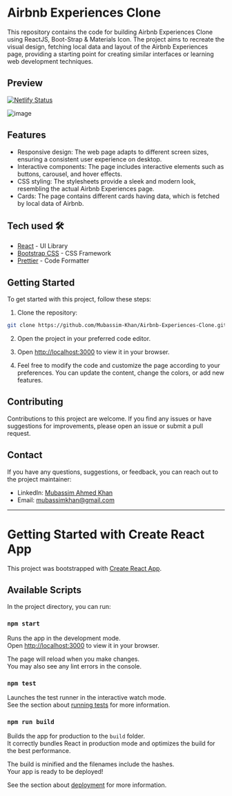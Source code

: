 # Airbnb Experiences Clone

This repository contains the code for building Airbnb Experiences Clone using ReactJS, Boot-Strap & Materials Icon.  The project aims to recreate the visual design, fetching local data and layout of the Airbnb Experiences page, providing a starting point for creating similar interfaces or learning web development techniques.

## Preview

[![Netlify Status](https://api.netlify.com/api/v1/badges/5e526a21-530d-423b-b1c7-efb25332c882/deploy-status)](https://app.netlify.com/sites/lively-bombolone-b2ef09/deploys)

![image](https://github.com/Mubassim-Khan/Airbnb-Experiences-Clone/blob/master/src/Assets/Preview.png)

## Features

- Responsive design: The web page adapts to different screen sizes, ensuring a consistent user experience on desktop.
- Interactive components: The page includes interactive elements such as buttons, carousel, and hover effects.
- CSS styling: The stylesheets provide a sleek and modern look, resembling the actual Airbnb Experiences page.
- Cards: The page contains different cards having data, which is fetched by local data of Airbnb.

## Tech used 🛠️

- [React](https://reactjs.org/) - UI Library
- [Bootstrap CSS](https://getbootstrap.com/) - CSS Framework
- [Prettier](https://prettier.io/) - Code Formatter

## Getting Started

To get started with this project, follow these steps:

1. Clone the repository:

```bash
git clone https://github.com/Mubassim-Khan/Airbnb-Experiences-Clone.git
```

2. Open the project in your preferred code editor.

3. Open [http://localhost:3000](http://localhost:3000) to view it in your browser.

4. Feel free to modify the code and customize the page according to your preferences. You can update the content, change the colors, or add new features.

## Contributing

Contributions to this project are welcome. If you find any issues or have suggestions for improvements, please open an issue or submit a pull request.

## Contact

If you have any questions, suggestions, or feedback, you can reach out to the project maintainer:

- LinkedIn: [Mubassim Ahmed Khan](https://www.linkedin.com/in/mubassim-ahmed-khan/)
- Email: [mubassimkhan@gmail.com](mailto:mubassimkhan@gmail.com)

---

<!----->

# Getting Started with Create React App

This project was bootstrapped with [Create React App](https://github.com/facebook/create-react-app).

## Available Scripts

In the project directory, you can run:

### `npm start`

Runs the app in the development mode.\
Open [http://localhost:3000](http://localhost:3000) to view it in your browser.

The page will reload when you make changes.\
You may also see any lint errors in the console.

### `npm test`

Launches the test runner in the interactive watch mode.\
See the section about [running tests](https://facebook.github.io/create-react-app/docs/running-tests) for more information.

### `npm run build`

Builds the app for production to the `build` folder.\
It correctly bundles React in production mode and optimizes the build for the best performance.

The build is minified and the filenames include the hashes.\
Your app is ready to be deployed!

See the section about [deployment](https://facebook.github.io/create-react-app/docs/deployment) for more information.

